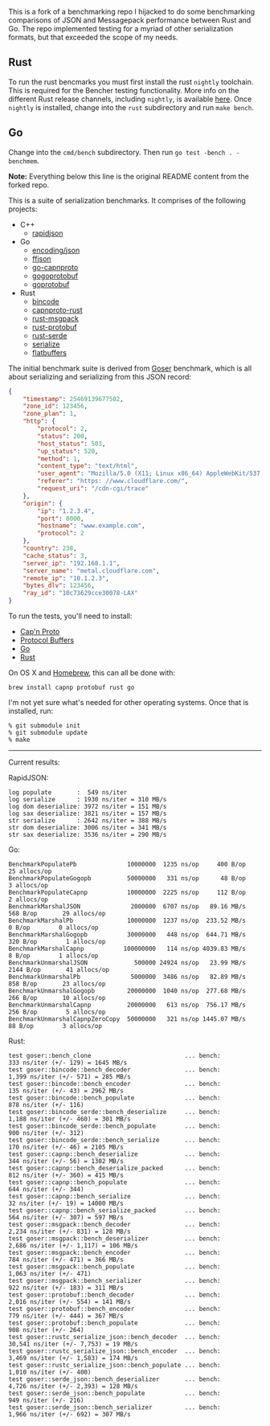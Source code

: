 This is a fork of a benchmarking repo I hijacked to do some benchmarking
comparisons of JSON and Messagepack performance between Rust and Go. The repo
implemented testing for a myriad of other serialization formats, but that
exceeded the scope of my needs.

## Rust

To run the rust bencmarks you must first install the rust `nightly`
toolchain. This is required for the Bencher testing functionality. More info on
the different Rust release channels, including `nightly`, is available
[here](https://rust-lang.github.io/rustup/concepts/channels.html). Once
`nightly` is installed, change into the `rust` subdirectory and run `make
bench`.

## Go

Change into the `cmd/bench` subdirectory. Then run `go test -bench . -benchmem`.


**Note:** Everything below this line is the original README content from the forked repo.

This is a suite of serialization benchmarks. It comprises of the following projects:

* C++
  * [rapidjson](https://github.com/erickt/rapidjson)
* Go
  * [encoding/json](http://golang.org/pkg/encoding/json)
  * [ffjson](https://github.com/pquerna/ffjson)
  * [go-capnproto](https://github.com/glycerine/go-capnproto)
  * [gogoprotobuf](http://code.google.com/p/gogoprotobuf/)
  * [goprotobuf](http://code.google.com/p/goprotobuf/)
* Rust
  * [bincode](https://github.com/TyOverby/bincode)
  * [capnproto-rust](https://github.com/dwrensha/capnproto-rust)
  * [rust-msgpack](https://github.com/mneumann/rust-msgpack)
  * [rust-protobuf](https://github.com/stepancheg/rust-protobuf)
  * [rust-serde](https://github.com/erickt/rust-serde)
  * [serialize](http://doc.rust-lang.org/serialize/)
  * [flatbuffers](https://github.com/google/flatbuffers)

The initial benchmark suite is derived from
[Goser](https://github.com/cloudflare/goser) benchmark, which is all about
serializing and serializing from this JSON record:

```json
{
    "timestamp": 25469139677502,
    "zone_id": 123456,
    "zone_plan": 1,
    "http": {
        "protocol": 2,
        "status": 200,
        "host_status": 503,
        "up_status": 520,
        "method": 1,
        "content_type": "text/html",
        "user_agent": "Mozilla/5.0 (X11; Linux x86_64) AppleWebKit/537.36 (KHTML,like Gecko) Chrome/33.0.1750.146 Safari/537.36",
        "referer": "https: //www.cloudflare.com/",
        "request_uri": "/cdn-cgi/trace"
    },
    "origin": {
        "ip": "1.2.3.4",
        "port": 8000,
        "hostname": "www.example.com",
        "protocol": 2
    },
    "country": 238,
    "cache_status": 3,
    "server_ip": "192.168.1.1",
    "server_name": "metal.cloudflare.com",
    "remote_ip": "10.1.2.3",
    "bytes_dlv": 123456,
    "ray_id": "10c73629cce30078-LAX"
}
```

To run the tests, you'll need to install:

* [Cap'n Proto](https://capnproto.org/)
* [Protocol Buffers](https://developers.google.com/protocol-buffers/?hl=en)
* [Go](https://golang.org/)
* [Rust](https://rust-lang.org/)

On OS X and [Homebrew](http://brew.sh/), this can all be done with:

```
brew install capnp protobuf rust go
```

I'm not yet sure what's needed for other operating systems. Once that is
installed, run:

```
% git submodule init
% git submodule update
% make
```

---

Current results:

RapidJSON:

```
log populate       :  549 ns/iter
log serialize      : 1930 ns/iter = 310 MB/s
log dom deserialize: 3972 ns/iter = 151 MB/s
log sax deserialize: 3821 ns/iter = 157 MB/s
str serialize      : 2642 ns/iter = 388 MB/s
str dom deserialize: 3006 ns/iter = 341 MB/s
str sax deserialize: 3536 ns/iter = 290 MB/s
```

Go:

```
BenchmarkPopulatePb              10000000  1235 ns/op     400 B/op   25 allocs/op
BenchmarkPopulateGogopb          50000000   331 ns/op      48 B/op    3 allocs/op
BenchmarkPopulateCapnp           10000000  2225 ns/op     112 B/op    2 allocs/op
BenchmarkMarshalJSON              2000000  6707 ns/op   89.16 MB/s  568 B/op       29 allocs/op
BenchmarkMarshalPb               10000000  1237 ns/op  233.52 MB/s    0 B/op        0 allocs/op
BenchmarkMarshalGogopb           30000000   448 ns/op  644.71 MB/s  320 B/op        1 allocs/op
BenchmarkMarshalCapnp           100000000   114 ns/op 4039.83 MB/s    8 B/op        1 allocs/op
BenchmarkUnmarshalJSON             500000 24924 ns/op   23.99 MB/s 2144 B/op       41 allocs/op
BenchmarkUnmarshalPb              5000000  3486 ns/op   82.89 MB/s  858 B/op       23 allocs/op
BenchmarkUnmarshalGogopb         20000000  1040 ns/op  277.68 MB/s  266 B/op       10 allocs/op
BenchmarkUnmarshalCapnp          20000000   613 ns/op  756.17 MB/s  256 B/op        5 allocs/op
BenchmarkUnmarshalCapnpZeroCopy  50000000   321 ns/op 1445.07 MB/s   88 B/op        3 allocs/op
```

Rust:

```
test goser::bench_clone                          ... bench:         333 ns/iter (+/- 129) = 1645 MB/s
test goser::bincode::bench_decoder               ... bench:       1,399 ns/iter (+/- 571) = 285 MB/s
test goser::bincode::bench_encoder               ... bench:         135 ns/iter (+/- 43) = 2962 MB/s
test goser::bincode::bench_populate              ... bench:         878 ns/iter (+/- 116)
test goser::bincode_serde::bench_deserialize     ... bench:       1,188 ns/iter (+/- 460) = 301 MB/s
test goser::bincode_serde::bench_populate        ... bench:         900 ns/iter (+/- 312)
test goser::bincode_serde::bench_serialize       ... bench:         170 ns/iter (+/- 46) = 2105 MB/s
test goser::capnp::bench_deserialize             ... bench:         344 ns/iter (+/- 56) = 1302 MB/s
test goser::capnp::bench_deserialize_packed      ... bench:         812 ns/iter (+/- 360) = 415 MB/s
test goser::capnp::bench_populate                ... bench:         644 ns/iter (+/- 344)
test goser::capnp::bench_serialize               ... bench:          32 ns/iter (+/- 19) = 14000 MB/s
test goser::capnp::bench_serialize_packed        ... bench:         564 ns/iter (+/- 307) = 597 MB/s
test goser::msgpack::bench_decoder               ... bench:       2,234 ns/iter (+/- 831) = 128 MB/s
test goser::msgpack::bench_deserializer          ... bench:       2,686 ns/iter (+/- 1,117) = 106 MB/s
test goser::msgpack::bench_encoder               ... bench:         784 ns/iter (+/- 471) = 366 MB/s
test goser::msgpack::bench_populate              ... bench:       1,063 ns/iter (+/- 471)
test goser::msgpack::bench_serializer            ... bench:         922 ns/iter (+/- 183) = 311 MB/s
test goser::protobuf::bench_decoder              ... bench:       2,016 ns/iter (+/- 554) = 141 MB/s
test goser::protobuf::bench_encoder              ... bench:         779 ns/iter (+/- 444) = 367 MB/s
test goser::protobuf::bench_populate             ... bench:         908 ns/iter (+/- 264)
test goser::rustc_serialize_json::bench_decoder  ... bench:      30,541 ns/iter (+/- 7,753) = 19 MB/s
test goser::rustc_serialize_json::bench_encoder  ... bench:       3,469 ns/iter (+/- 1,583) = 174 MB/s
test goser::rustc_serialize_json::bench_populate ... bench:       1,010 ns/iter (+/- 400)
test goser::serde_json::bench_deserializer       ... bench:       4,726 ns/iter (+/- 2,393) = 128 MB/s
test goser::serde_json::bench_populate           ... bench:         949 ns/iter (+/- 216)
test goser::serde_json::bench_serializer         ... bench:       1,966 ns/iter (+/- 692) = 307 MB/s
```
